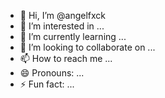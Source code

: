 - 👋 Hi, I’m @angelfxck
- 👀 I’m interested in ...
- 🌱 I’m currently learning ...
- 💞️ I’m looking to collaborate on ...
- 📫 How to reach me ...
- 😄 Pronouns: ...
- ⚡ Fun fact: ...

<!---
angelfxck/angelfxck is a ✨ special ✨ repository because its `README.md` (this file) appears on your GitHub profile.
You can click the Preview link to take a look at your changes.
--->
